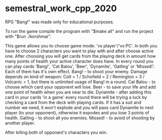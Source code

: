 # semestral_work_cpp_2020
RPG "Bang!" was made only for educational purposes.

To run the game compile the program with "$make all" and run the project with "$run ./korshmar".

This game allows you to choose game mode: 'vs player'/'vs PC'. In both you have to choose 2 characters you want to play with and after choose active one.
After choosing you will get cards from the playing deck in amount how many points of health your active character does have.
In every round you can play cards 'Bang!', 'Cat Balou', 'Beer', 'Dynamite', 'Gatling' or 'Missed!'. Each of them has it's own effect.
Bang!     - to shoot your enemy. Damage depends on kind of weapon: Colt = 1 / Schofield = 2 / Remington = 3 / Volcanic = 1, but there is unlimited usage of Bang! in a round.
Cat Balou - to choose which card your opponent will lose.
Beer      - to save your life and add one point of health when you are near to die.
Dynamite  - after adding this card in your cards 'in a game' every round there will be trying a luck by checking a card from the deck with playing cards. If it has a suit and number we need, it won't explode and you will pass card Dynamite to next player (to your opponent), otherwise it expodes and you lose 3 points of health.
Gatling   - to shoot all you enemies.
Missed!   - to avoid of shooting by another player.

After killing both of opponent's characters you win.
